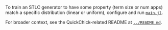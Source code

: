 To train an STLC generator to have some property (term size or num apps) match a specific distribution (linear or uniform), configure and run [`main.jl`](main.jl).

For broader context, see the QuickChick-related README at [`../README.md`](../README.md).